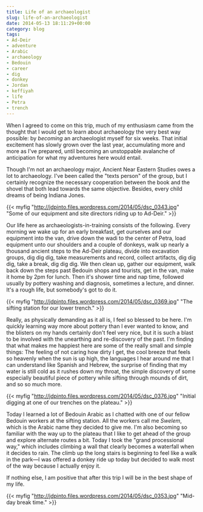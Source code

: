 ```yaml
---
title: Life of an archaeologist
slug: life-of-an-archaeologist
date: 2014-05-13 18:11:29+00:00
category: blog
tags:
- Ad-Deir
- adventure
- Arabic
- archaeology
- Bedouin
- career
- dig
- donkey
- Jordan
- keffiyah
- life
- Petra
- trench
---
```


When I agreed to come on this trip, much of my enthusiasm came from the thought that I would get to learn about archaeology the very best way possible: by _becoming_ an archaeologist myself for six weeks. That initial excitement has slowly grown over the last year, accumulating more and more as I've prepared, until becoming an unstoppable avalanche of anticipation for what my adventures here would entail.

Though I'm not an archaeology major, Ancient Near Eastern Studies owes a lot to archaeology. I've been called the "texts person" of the group, but I certainly recognize the necessary cooperation between the book and the shovel that both lead towards the same objective. Besides, every child dreams of being Indiana Jones.

<!-- more -->

{{< myfig "http://jdpinto.files.wordpress.com/2014/05/dsc_0343.jpg" "Some of our equipment and site directors riding up to Ad-Deir." >}}

Our life here as archaeologists-in-training consists of the following. Every morning we wake up for an early breakfast, get ourselves and our equipment into the van, drive down the wadi to the center of Petra, load equipment unto our shoulders and a couple of donkeys, walk up nearly a thousand ancient steps to the Ad-Deir plateau, divide into excavation groups, dig dig dig, take measurements and record, collect artifacts, dig dig dig, take a break, dig dig dig. We then clean up, gather our equipment, walk back down the steps past Bedouin shops and tourists, get in the van, make it home by 2pm for lunch. Then it's shower time and nap time, followed usually by pottery washing and diagnosis, sometimes a lecture, and dinner. It's a rough life, but somebody's got to do it.

{{< myfig "http://jdpinto.files.wordpress.com/2014/05/dsc_0369.jpg" "The sifting station for our lower trench." >}}

Really, as physically demanding as it all is, I feel so blessed to be here. I'm quickly learning way more about pottery than I ever wanted to know, and the blisters on my hands certainly don't feel very nice, but it is such a blast to be involved with the unearthing and re-discovery of the past. I'm finding that what makes me happiest here are some of the really small and simple things: The feeling of not caring how dirty I get, the cool breeze that feels so heavenly when the sun is up high, the languages I hear around me that I can understand like Spanish and Hebrew, the surprise of finding that my water is still cold as it rushes down my throat, the simple discovery of some especially beautiful piece of pottery while sifting through mounds of dirt, and so so much more.

{{< myfig "http://jdpinto.files.wordpress.com/2014/05/dsc_0376.jpg" "Initial digging at one of our trenches on the plateau." >}}

Today I learned a lot of Bedouin Arabic as I chatted with one of our fellow Bedouin workers at the sifting station. All the workers call me _Swelem_, which is the Arabic name they decided to give me. I'm also becoming so familiar with the way up to the plateau that I like to get ahead of the group and explore alternate routes a bit. Today I took the "grand processional way," which includes climbing a wall that clearly becomes a waterfall when it decides to rain. The climb up the long stairs is beginning to feel like a walk in the park—I was offered a donkey ride up today but decided to walk most of the way because I actually enjoy it.

If nothing else, I am positive that after this trip I will be in the best shape of my life.

{{< myfig "http://jdpinto.files.wordpress.com/2014/05/dsc_0353.jpg" "Mid-day break time." >}}
